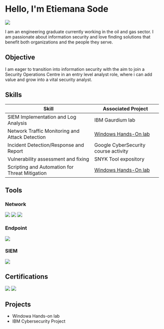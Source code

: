 # Hello, I'm Etiemana Sode
<a href="https://linkedin.com/in/etiemana-sode"><img src="https://img.shields.io/badge/-LinkedIn-0072b1?&style=for-the-badge&logo=linkedin&logoColor=white" /></a>

I am an engineering graduate currently working in the oil and gas sector. I am passionate about information security and love finding solutions that benefit both organizations and the people they serve. 

## Objective
I am eager to transition into information security with the aim to join a Security Operations Centre in an entry level analyst role,
where i can add value and grow into a vital security analyst. 

## Skills


| Skill                                         | Associated Project         |
|-----------------------------------------------|----------------------------|
| SIEM Implementation and Log Analysis          | IBM Gaurdium lab|
| Network Traffic Monitoring and Attack Detection | <a href="https://projects.coursera.org/run/KIC1DBO829U7QSACTBFJ">Windows Hands-On lab</a>|
| Incident Detection/Response and Report      | Google CyberSecurity course activity|
| Vulnerability assessment and fixing         | SNYK Tool expository  |
| Scripting and Automation for Threat Mitigation | <a href= "https://labs.cognitiveclass.ai/v2/tools/cloud-ide?ulid=ulid-a21fd7eb805b4a31fd685833628dadba722bedfe"> Windows Hands-On lab</a>|

## Tools

### Network
<div>
    <img src="https://img.shields.io/badge/-Wireshark-1679A7?&style=for-the-badge&logo=Wireshark&logoColor=white" />
    <img src="https://img.shields.io/badge/-Suricata-EF3B2D?&style=for-the-badge&logo=Suricata&logoColor=white" />
   <img src="https://img.shields.io/badge/-Nmap-3776AB?&style=for-the-badge&logo=Nmap&logoColor=white" />
</div>

### Endpoint
<div>
    <img src="https://img.shields.io/badge/-Microsoft_Defender_for_Endpoint-00A4EF?&style=for-the-badge&logo=Microsoft&logoColor=white" />
</div>

### SIEM
<div>
    <img src="https://img.shields.io/badge/-Microsoft_Sentinel-0078D4?&style=for-the-badge&logo=Microsoft&logoColor=white" />
    
</div>

## Certifications

<div>

<img src="https://img.shields.io/badge/-Google%20Cybersecurity%20Professional%20Certificate-4285F4?&style=for-the-badge&logo=Google&logoColor=white" />
<img src="https://img.shields.io/badge/-IBM%20Cybersecurity%20Analyst%20Professional%20Certificate-1F70C1?&style=for-the-badge&logo=IBM&logoColor=white"/>
</div>

## Projects
- Windowa Hands-on lab
- IBM Cybersecurity Project

<!--
**EB-Sode/EB-Sode** is a ✨ _special_ ✨ repository because its `README.md` (this file) appears on your GitHub profile.

Here are some ideas to get you started:

- 🔭 I’m currently working on ...
- 🌱 I’m currently learning ...
- 👯 I’m looking to collaborate on ...
- 🤔 I’m looking for help with ...
- 💬 Ask me about ...
- 📫 How to reach me: ...
- 😄 Pronouns: ...
- ⚡ Fun fact: ...
-->
